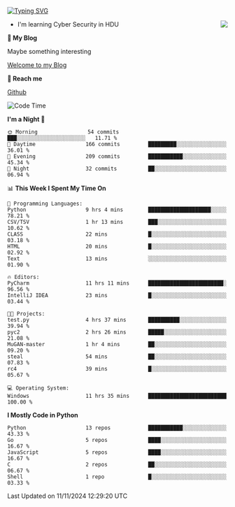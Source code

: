 [![Typing SVG](https://readme-typing-svg.herokuapp.com?font=Fira+Code&pause=1000&random=false&width=450&height=60&lines=Hello+%F0%9F%91%8B%F0%9F%8F%BB;I'm+JBNRZ)](https://git.io/typing-svg)

<a href="#">
  <img align="right" src="https://github-readme-stats.vercel.app/api?username=JBNRZ&show_icons=true&bg_color=15,f2f7fd,E0EAFC" />
</a>

- I'm learning Cyber Security in HDU

 **🌱 My Blog**

Maybe something interesting

[Welcome to my Blog](https://jbnrz.com.cn/)

 **💬 Reach me** 

[Github](https://github.com/JBNRZ)


<!--START_SECTION:waka-->
![Code Time](http://img.shields.io/badge/Code%20Time-742%20hrs%2010%20mins-blue)

**I'm a Night 🦉** 

```text
🌞 Morning                54 commits          ███░░░░░░░░░░░░░░░░░░░░░░   11.71 % 
🌆 Daytime                166 commits         █████████░░░░░░░░░░░░░░░░   36.01 % 
🌃 Evening                209 commits         ███████████░░░░░░░░░░░░░░   45.34 % 
🌙 Night                  32 commits          ██░░░░░░░░░░░░░░░░░░░░░░░   06.94 % 
```


📊 **This Week I Spent My Time On** 

```text
💬 Programming Languages: 
Python                   9 hrs 4 mins        ████████████████████░░░░░   78.21 % 
CSV/TSV                  1 hr 13 mins        ███░░░░░░░░░░░░░░░░░░░░░░   10.62 % 
CLASS                    22 mins             █░░░░░░░░░░░░░░░░░░░░░░░░   03.18 % 
HTML                     20 mins             █░░░░░░░░░░░░░░░░░░░░░░░░   02.92 % 
Text                     13 mins             ░░░░░░░░░░░░░░░░░░░░░░░░░   01.90 % 

🔥 Editors: 
PyCharm                  11 hrs 11 mins      ████████████████████████░   96.56 % 
IntelliJ IDEA            23 mins             █░░░░░░░░░░░░░░░░░░░░░░░░   03.44 % 

🐱‍💻 Projects: 
test.py                  4 hrs 37 mins       ██████████░░░░░░░░░░░░░░░   39.94 % 
pyc2                     2 hrs 26 mins       █████░░░░░░░░░░░░░░░░░░░░   21.08 % 
MuGAN-master             1 hr 4 mins         ██░░░░░░░░░░░░░░░░░░░░░░░   09.20 % 
steal                    54 mins             ██░░░░░░░░░░░░░░░░░░░░░░░   07.83 % 
rc4                      39 mins             █░░░░░░░░░░░░░░░░░░░░░░░░   05.67 % 

💻 Operating System: 
Windows                  11 hrs 35 mins      █████████████████████████   100.00 % 
```

**I Mostly Code in Python** 

```text
Python                   13 repos            ███████████░░░░░░░░░░░░░░   43.33 % 
Go                       5 repos             ████░░░░░░░░░░░░░░░░░░░░░   16.67 % 
JavaScript               5 repos             ████░░░░░░░░░░░░░░░░░░░░░   16.67 % 
C                        2 repos             ██░░░░░░░░░░░░░░░░░░░░░░░   06.67 % 
Shell                    1 repo              █░░░░░░░░░░░░░░░░░░░░░░░░   03.33 % 
```




 Last Updated on 11/11/2024 12:29:20 UTC
<!--END_SECTION:waka-->

